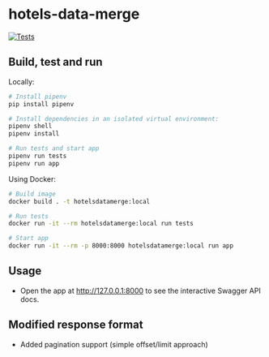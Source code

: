 # hotels-data-merge

[![Tests](https://github.com/kopicee/hotels-data-merge/actions/workflows/ci.yml/badge.svg?branch=main)](https://github.com/kopicee/hotels-data-merge/actions/workflows/ci.yml)


## Build, test and run

Locally:
```sh
# Install pipenv
pip install pipenv

# Install dependencies in an isolated virtual environment:
pipenv shell
pipenv install

# Run tests and start app
pipenv run tests
pipenv run app
```

Using Docker:
```sh
# Build image
docker build . -t hotelsdatamerge:local

# Run tests
docker run -it --rm hotelsdatamerge:local run tests

# Start app
docker run -it --rm -p 8000:8000 hotelsdatamerge:local run app
```


## Usage

- Open the app at http://127.0.0.1:8000 to see the interactive Swagger API docs.


## Modified response format

- Added pagination support (simple offset/limit approach)
